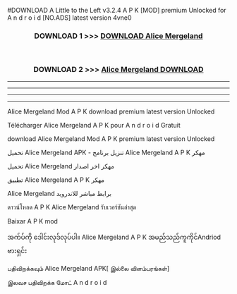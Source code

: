 #DOWNLOAD A Little to the Left v3.2.4 A P K [MOD] premium Unlocked for A n d r o i d [NO.ADS] latest version 4vne0 



<div align="center">

<h3>DOWNLOAD 1 >>> <a href="https://getmod1.web.app/?judule=Btd Battles">DOWNLOAD Alice Mergeland </a></h3><br>

<h3>DOWNLOAD 2 >>> <a href="https://getmod1.web.app/?judule=Btd Battles">Alice Mergeland  DOWNLOAD </a></h3>

</div>


----------------------------------------------------------

----------------------------------------------------------

----------------------------------------------------------

----------------------------------------------------------


Alice Mergeland  Mod A P K download premium latest version Unlocked

Télécharger Alice Mergeland  A P K pour A n d r o i d Gratuit

download Alice Mergeland  Mod A P K premium latest version Unlocked

تحميل Alice Mergeland  APK - تنزيل برنامج Alice Mergeland  A P K مهكر

تحميل Alice Mergeland  مهكر اخر اصدار

تطبيق Alice Mergeland  A P K مهكر

Alice Mergeland  برابط مباشر للاندرويد

ดาวน์โหลด A P K Alice Mergeland  รับเวอร์ชันล่าสุด

Baixar A P K mod

အက်ပ်ကို ဒေါင်းလုဒ်လုပ်ပါ။ Alice Mergeland  A P K အမည်သည်ကူကိုင်Andriod ဗားရှင်း

பதிவிறக்கவும் Alice Mergeland  APK[ இல்லை விளம்பரங்கள்] 
 
இலவச பதிவிறக்க மோட் A n d r o i d




